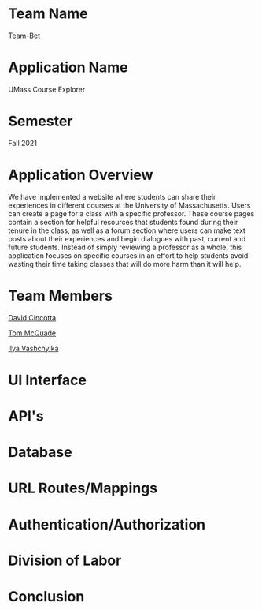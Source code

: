 # Team Name
Team-Bet

# Application Name
UMass Course Explorer

# Semester
Fall 2021

# Application Overview
We have implemented a website where students can share their experiences in different courses at the University of Massachusetts.  Users can create a page for a class with a specific professor.  These course pages contain a section for helpful resources that students found during their tenure in the class, as well as a forum section where users can make text posts about their experiences and begin dialogues with past, current and future students.  Instead of simply reviewing a professor as a whole, this application focuses on specific courses in an effort to help students avoid wasting their time taking classes that will do more harm than it will help.

# Team Members

[David Cincotta](https://github.com/DavidCincotta)

[Tom McQuade](https://github.com/tommcquade)

[Ilya Vashchylka](https://github.com/ilyavash)

# UI Interface

# API's

# Database

# URL Routes/Mappings

# Authentication/Authorization

# Division of Labor

# Conclusion
